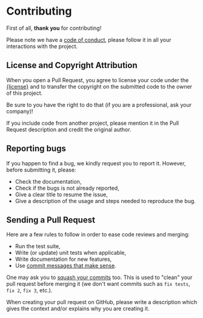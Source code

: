 # Contributing

First of all, **thank you** for contributing!

Please note we have a [code of conduct](CODE_OF_CONDUCT.md), please follow it in all your interactions with the project.

## License and Copyright Attribution

When you open a Pull Request, you agree to license your code under the [{license}](../LICENSE) and
to transfer the copyright on the submitted code to the owner of this project.

Be sure to you have the right to do that (if you are a professional, ask your company)!

If you include code from another project, please mention it in the Pull Request description
and credit the original author.

## Reporting bugs

If you happen to find a bug, we kindly request you to report it. However, before submitting it, please:

- Check the documentation,
- Check if the bugs is not already reported,
- Give a clear title to resume the issue,
- Give a description of the usage and steps needed to reproduce the bug.

## Sending a Pull Request

Here are a few rules to follow in order to ease code reviews and merging:

- Run the test suite,
- Write (or update) unit tests when applicable,
- Write documentation for new features,
- Use [commit messages that make sense](http://tbaggery.com/2008/04/19/a-note-about-git-commit-messages.html).

One may ask you to [squash your commits](http://gitready.com/advanced/2009/02/10/squashing-commits-with-rebase.html) too.
This is used to "clean" your pull request before merging it (we don't want commits such as `fix tests`, `fix 2`, `fix 3`, etc.).

When creating your pull request on GitHub, please write a description which gives the
context and/or explains why you are creating it.
